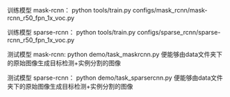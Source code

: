 训练模型 mask-rcnn：
python tools/train.py configs/mask_rcnn/mask-rcnn_r50_fpn_1x_voc.py 

训练模型 sparse-rcnn：
python tools/train.py configs/sparse_rcnn/sparse-rcnn_r50_fpn_1x_voc.py 

测试模型 mask-rcnn:
python demo/task_maskrcnn.py
便能够由data文件夹下的原始图像生成目标检测+实例分割的图像

测试模型 sparse-rcnn：
python demo/task_sparsercnn.py
便能够由data文件夹下的原始图像生成目标检测+实例分割的图像
